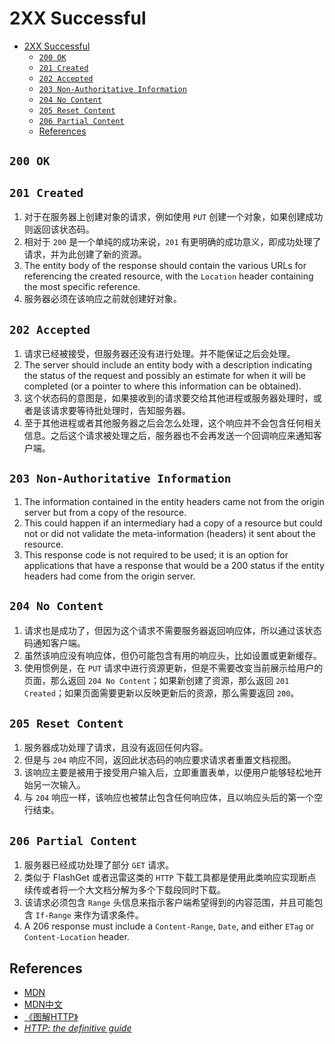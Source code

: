 # 2XX Successful


<!-- TOC -->

- [2XX Successful](#2xx-successful)
    - [`200 OK`](#200-ok)
    - [`201 Created`](#201-created)
    - [`202 Accepted`](#202-accepted)
    - [`203 Non-Authoritative Information`](#203-non-authoritative-information)
    - [`204 No Content`](#204-no-content)
    - [`205 Reset Content`](#205-reset-content)
    - [`206 Partial Content`](#206-partial-content)
    - [References](#references)

<!-- /TOC -->


## `200 OK`


## `201 Created`
1. 对于在服务器上创建对象的请求，例如使用 `PUT` 创建一个对象，如果创建成功则返回该状态码。
2. 相对于 `200` 是一个单纯的成功来说，`201` 有更明确的成功意义，即成功处理了请求，并为此创建了新的资源。
3. The entity body of the response should contain the various URLs for referencing the created resource, with the `Location` header containing the most specific reference. 
4. 服务器必须在该响应之前就创建好对象。


## `202 Accepted`
1. 请求已经被接受，但服务器还没有进行处理。并不能保证之后会处理。
2. The server should include an entity body with a description indicating the status of the request and possibly an estimate for when it will be completed (or a pointer to where this information can be obtained).
3. 这个状态码的意图是，如果接收到的请求要交给其他进程或服务器处理时，或者是该请求要等待批处理时，告知服务器。
4. 至于其他进程或者其他服务器之后会怎么处理，这个响应并不会包含任何相关信息。之后这个请求被处理之后，服务器也不会再发送一个回调响应来通知客户端。


## `203 Non-Authoritative Information`
1. The information contained in the entity headers came not from the origin server but from a copy of the resource. 
2. This could happen if an intermediary had a copy of a resource but could not or did not validate the meta-information (headers) it sent about the resource.
3. This response code is not required to be used; it is an option for applications that have a response that would be a 200 status if the entity headers had come from the origin server.


## `204 No Content`
1. 请求也是成功了，但因为这个请求不需要服务器返回响应体，所以通过该状态码通知客户端。
2. 虽然该响应没有响应体，但仍可能包含有用的响应头，比如设置或更新缓存。
3. 使用惯例是，在 `PUT` 请求中进行资源更新，但是不需要改变当前展示给用户的页面，那么返回 `204 No Content`；如果新创建了资源，那么返回 `201 Created`；如果页面需要更新以反映更新后的资源，那么需要返回 `200`。


## `205 Reset Content`
1. 服务器成功处理了请求，且没有返回任何内容。
2. 但是与 `204` 响应不同，返回此状态码的响应要求请求者重置文档视图。
3. 该响应主要是被用于接受用户输入后，立即重置表单，以便用户能够轻松地开始另一次输入。
4. 与 `204` 响应一样，该响应也被禁止包含任何响应体，且以响应头后的第一个空行结束。


## `206 Partial Content`
1. 服务器已经成功处理了部分 `GET` 请求。
2. 类似于 FlashGet 或者迅雷这类的 `HTTP` 下载工具都是使用此类响应实现断点续传或者将一个大文档分解为多个下载段同时下载。
3. 该请求必须包含 `Range` 头信息来指示客户端希望得到的内容范围，并且可能包含 `If-Range` 来作为请求条件。
4. A 206 response must include a `Content-Range`, `Date`, and either `ETag` or `Content-Location` header.


## References
* [MDN](https://developer.mozilla.org/en-US/docs/Web/HTTP/Status)
* [MDN中文](https://developer.mozilla.org/zh-CN/docs/Web/HTTP/Status)
* [《图解HTTP》](http://www.ituring.com.cn/book/1229)
* [*HTTP: the definitive guide*](https://book.douban.com/subject/1440226/)
